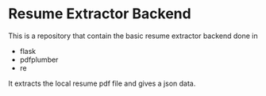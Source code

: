 # Resume Extractor Backend

This is a repository that contain the basic resume extractor backend done in 

- flask
- pdfplumber
- re

It extracts the local resume pdf file and gives a json data.